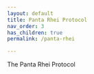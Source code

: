 ```yaml
---
layout: default
title: Panta Rhei Protocol
nav_order: 3
has_children: true
permalink: /panta-rhei

---
```


The Panta Rhei Protocol